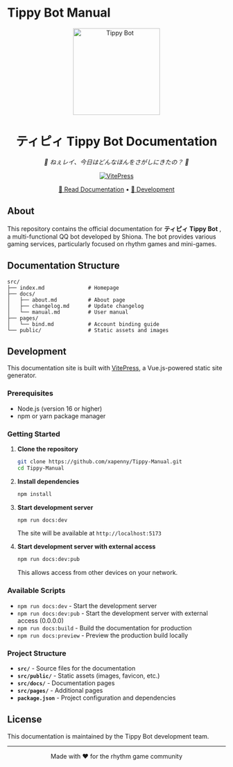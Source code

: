 # Tippy Bot Manual

<p align="center">
  <img src="/images/CGM_TP010311_010a.png" alt="Tippy Bot" width="200">
</p>

<div align="center">

# ティピィ Tippy Bot Documentation

_🧸 ねぇレイ、今日はどんなほんをさがしにきたの？ 🧸_

[![VitePress](https://img.shields.io/badge/VitePress-1.6.3-646cff?style=flat-square&logo=vite)](https://vitepress.dev/)

[📖 Read Documentation](https://tippy.cyanine.top/) • [🚀 Development](#development)

</div>

## About

This repository contains the official documentation for **ティピィ Tippy Bot** , a multi-functional QQ bot developed by Shiona. The bot provides various gaming services, particularly focused on rhythm games and mini-games.

## Documentation Structure

```
src/
├── index.md              # Homepage
├── docs/
│   ├── about.md          # About page
│   ├── changelog.md      # Update changelog
│   └── manual.md         # User manual
├── pages/
│   └── bind.md           # Account binding guide
└── public/               # Static assets and images
```

## Development

This documentation site is built with [VitePress](https://vitepress.dev/), a Vue.js-powered static site generator.

### Prerequisites

- Node.js (version 16 or higher)
- npm or yarn package manager

### Getting Started

1. **Clone the repository**

   ```bash
   git clone https://github.com/xapenny/Tippy-Manual.git
   cd Tippy-Manual
   ```

2. **Install dependencies**

   ```bash
   npm install
   ```

3. **Start development server**

   ```bash
   npm run docs:dev
   ```

   The site will be available at `http://localhost:5173`

4. **Start development server with external access**
   ```bash
   npm run docs:dev:pub
   ```
   This allows access from other devices on your network.

### Available Scripts

- `npm run docs:dev` - Start the development server
- `npm run docs:dev:pub` - Start the development server with external access (0.0.0.0)
- `npm run docs:build` - Build the documentation for production
- `npm run docs:preview` - Preview the production build locally

### Project Structure

- **`src/`** - Source files for the documentation
- **`src/public/`** - Static assets (images, favicon, etc.)
- **`src/docs/`** - Documentation pages
- **`src/pages/`** - Additional pages
- **`package.json`** - Project configuration and dependencies

## License

This documentation is maintained by the Tippy Bot development team.

---

<div align="center">

Made with ❤️ for the rhythm game community

</div>
